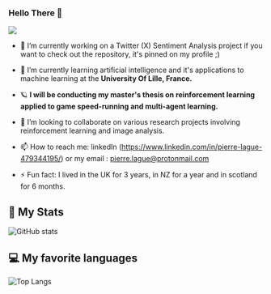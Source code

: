 ### Hello There 👋

![](https://komarev.com/ghpvc/?username=jakcrimson&color=green&style=for-the-badge)

- 🔭 I’m currently working on a Twitter (X) Sentiment Analysis project if you want to check out the repository, it's pinned on my profile ;)
- 🌱 I’m currently learning artificial intelligence and it's applications to machine learning at the **University Of Lille, France.**
- 🪐 **I will be conducting my master's thesis on reinforcement learning applied to game speed-running and multi-agent learning.**
- 👯 I’m looking to collaborate on various research projects involving reinforcement learning and image analysis.

- 📫 How to reach me: linkedIn (https://www.linkedin.com/in/pierre-lague-479344195/) or my email : pierre.lague@protonmail.com
- ⚡ Fun fact: I lived in the UK for 3 years, in NZ for a year and in scotland for 6 months.


## 🚀 My Stats
![GitHub stats](https://github-readme-stats.vercel.app/api?username=jakcrimson&show_icons=true&theme=tokyonight)


## 💻 My favorite languages
![Top Langs](https://github-readme-stats.vercel.app/api/top-langs/?username=jakcrimson&theme=tokyonight)
